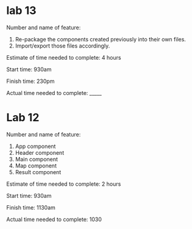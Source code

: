 # lab 13
Number and name of feature: 
1. Re-package the components created previously into their own files.
2. Import/export those files accordingly.

Estimate of time needed to complete: 4 hours

Start time: 930am

Finish time: 230pm

Actual time needed to complete: _____

# Lab 12
Number and name of feature: 
1. App component
2. Header component
3. Main component
4. Map component
5. Result component

Estimate of time needed to complete: 2 hours

Start time: 930am

Finish time: 1130am

Actual time needed to complete: 1030